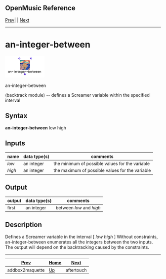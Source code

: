 OpenMusic Reference  
---  
[Prev](addbox2maquette)| | [Next](aftertouch)  
  
* * *

# an-integer-between

![](figures/functions/backtrack/an-integer-between.png)

  
  
an-integer-between  
  
(backtrack module) \-- defines a Screamer variable within the specified
interval  

## Syntax

   **an-integer-between**  low high  

## Inputs

name| data type(s)| comments  
---|---|---  
  _low_ |  an integer| the minimum of possible values for the variable  
  _high_ |  an integer| the maximum of possible values for the variable  
  
## Output

output| data type(s)| comments  
---|---|---  
first| an integer| between  _low_  and  _high_   
  
## Description

Defines a Screamer variable in the interval [  _low_   _high_  ] Without
constraints,  an-integer-between  enumerates all the integers between the two
inputs. The output will depend on the backtracking caused by the constraints.

* * *

[Prev](addbox2maquette)| [Home](index)| [Next](aftertouch)  
---|---|---  
addbox2maquette| [Up](funcref.main)| aftertouch


